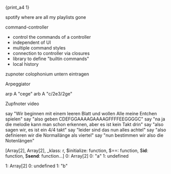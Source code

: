 {print_a4 1}


spotify where are all my playlists gone

command-controller

* control the commands of a controller
* independent of UI
* multiple command styles
* connection to controller via closures
* library to define  "builtin commands"
* local history

zupnoter colophonium untern eintragen

Arpeggiator

arp A "cege"
arb A "c/2e3/2ge"

Zupfnoter video

say "Wir beginnen mit einem leeren Blatt und wollen Alle meine Entchen spielen"
say "also geben CDEFGGAAAAGAAAAGFFFFEEGGGGC"
say "na ja die melodie kann man schon erkennen, aber es ist kein Takt drin"
say "also sagen wir, es ist ein 4/4 takt"
say "leider sind das nun alles achtel"
say "also definieren wir die Normallänge als viertel"
say "nun bestimmen wir also die Notenlängen"



[Array[2], Array[2], _klass: r, $initialize: function, $==: function, $__id__: function, $__send__: function…]
0: Array[2]
0: "a"
1: undefined

1: Array[2]
0: undefined
1: "b"
